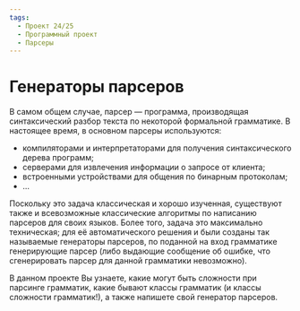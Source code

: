 ```yaml
---
tags:
  - Проект 24/25
  - Программный проект
  - Парсеры
---
```


# Генераторы парсеров

В самом общем случае, парсер &mdash; программа, производящая синтаксический
разбор текста по некоторой формальной грамматике. В настоящее время, в основном
парсеры используются:

* компиляторами и интерпретаторами для получения синтаксического дерева
  программ;
* серверами для извлечения информации о запросе от клиента;
* встроенными устройствами для общения по бинарным протоколам;
* ...

Поскольку это задача классическая и хорошо изученная, существуют также и
всевозможные классические алгоритмы по написанию парсеров для своих языков.
Более того, задача это максимально техническая; для её автоматического решения
и были созданы так называемые генераторы парсеров, по поданной на вход
грамматике генерирующие парсер (либо выдающие сообщение об ошибке, что
сгенерировать парсер для данной грамматики невозможно).

В данном проекте Вы узнаете, какие могут быть сложности при парсинге грамматик,
какие бывают классы грамматик (и классы сложности грамматик!), а также напишете
свой генератор парсеров.
